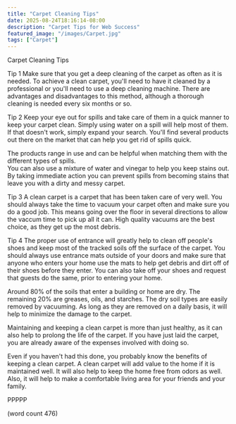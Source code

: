 ```yaml
---
title: "Carpet Cleaning Tips"
date: 2025-08-24T18:16:14-08:00
description: "Carpet Tips for Web Success"
featured_image: "/images/Carpet.jpg"
tags: ["Carpet"]
---
```


Carpet Cleaning Tips

Tip 1
Make sure that you get a deep cleaning of the carpet
as often as it is needed.  To achieve a clean carpet,
you'll need to have it cleaned by a professional or
you'll need to use a deep cleaning machine.  There 
are advantages and disadvantages to this method,
although a thorough cleaning is needed every six
months or so.

Tip 2
Keep your eye out for spills and take care of them
in a quick manner to keep your carpet clean.  Simply
using water on a spill will help most of them.  If
that doesn't work, simply expand your search.  You'll
find several products out there on the market that
can help you get rid of spills quick.

The products range in use and can be helpful when
matching them with the different types of spills.  
You can also use a mixture of water and vinegar to
help you keep stains out.  By taking immediate action
you can prevent spills from becoming stains that
leave you with a dirty and messy carpet.

Tip 3
A clean carpet is a carpet that has been taken care
of very well.  You should always take the time to
vacuum your carpet often and make sure you do a good
job.  This means going over the floor in several
directions to allow the vaccum time to pick up all
it can.  High quality vacuums are the best choice,
as they get up the most debris.

Tip 4
The proper use of entrance will greatly help to
clean off people's shoes and keep most of the 
tracked soils off the surface of the carpet.  You
should always use entrance mats outside of your
doors and make sure that anyone who enters your
home use the mats to help get debris and dirt off
of their shoes before they enter.  You can also
take off your shoes and request that guests do the
same, prior to entering your home.

Around 80% of the soils that enter a building or
home are dry.  The remaining 20% are greases, oils,
and starches.  The dry soil types are easily 
removed by vacuuming.  As long as they are removed
on a daily basis, it will help to minimize the
damage to the carpet.

Maintaining and keeping a clean carpet is more than
just healthy, as it can also help to prolong the
life of the carpet.  If you have just laid the
carpet, you are already aware of the expenses 
involved with doing so.

Even if you haven't had this done, you probably 
know the benefits of keeping a clean carpet.  A
clean carpet will add value to the home if it is
maintained well.  It will also help to keep the 
home free from odors as well.  Also, it will help
to make a comfortable living area for your friends
and your family.

PPPPP

(word count 476)
